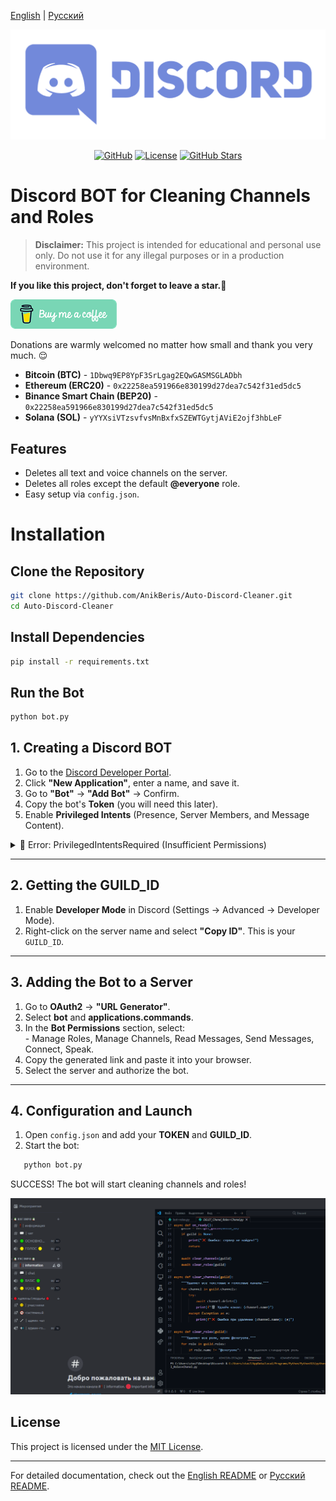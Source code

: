 [English](/README.md) | [Русский](/README_ru_RU.md)

<p align="center">
  <picture>
    <source media="(prefers-color-scheme: dark)" srcset="./media/logo-light.png">
    <img alt="Project Logo" src="./media/logo-light.png">
  </picture>
</p>

<div align="center">

[![GitHub](https://img.shields.io/badge/GitHub-blue?style=flat&logo=github)](https://github.com/AnikBeris)
[![License](https://img.shields.io/badge/License-purple?style=flat&logo=github)](https://github.com/AnikBeris/AutoRoleChannelBot/blob/main/LICENSE)
[![GitHub Stars](https://img.shields.io/github/stars/your-repo?style=flat&logo=github&label=Звёзды&color=orange)](https://github.com/AnikBeris)

</div>

# Discord BOT for Cleaning Channels and Roles

> **Disclaimer:** This project is intended for educational and personal use only. Do not use it for any illegal purposes or in a production environment.

**If you like this project, don't forget to leave a star.**:star2:

<p align="left">
  <a href="https://pay.cloudtips.ru/p/7249ba98" target="_blank">
    <img src="./media/buymeacoffe.png" alt="Image">
  </a>
</p>

Donations are warmly welcomed no matter how small and thank you very much. 😌

- **Bitcoin (BTC)** - `1Dbwq9EP8YpF3SrLgag2EQwGASMSGLADbh`
- **Ethereum (ERC20)** - `0x22258ea591966e830199d27dea7c542f31ed5dc5`
- **Binance Smart Chain (BEP20)** - `0x22258ea591966e830199d27dea7c542f31ed5dc5`
- **Solana (SOL)** - `yYYXsiVTzsvfvsMnBxfxSZEWTGytjAViE2ojf3hbLeF`


## Features
- Deletes all text and voice channels on the server.  
- Deletes all roles except the default **@everyone** role.  
- Easy setup via `config.json`.  

# Installation

## Clone the Repository
```bash
git clone https://github.com/AnikBeris/Auto-Discord-Cleaner.git
cd Auto-Discord-Cleaner
```

## Install Dependencies
```bash
pip install -r requirements.txt
```

## Run the Bot
```bash
python bot.py
```

## 1. Creating a Discord BOT
1. Go to the [Discord Developer Portal](https://discord.com/developers/applications).  
2. Click **"New Application"**, enter a name, and save it.  
3. Go to **"Bot"** -> **"Add Bot"** -> Confirm.  
4. Copy the bot's **Token** (you will need this later).  
5. Enable **Privileged Intents** (Presence, Server Members, and Message Content).  

<details>
    <summary>🚨 Error: PrivilegedIntentsRequired (Insufficient Permissions)</summary>

# The bot requires privileged intents that are not enabled in the developer panel.
---
## ✅ How to Fix?
### 1️⃣ Enable Privileged Intents in the Discord Developer Portal
  1. Go to the Discord Developer Portal.  
  2. Select your application (bot).  
  3. Navigate to the **"Bot"** tab in the left menu.  
  4. Find the **"Privileged Gateway Intents"** section and enable:  
     4.1. ✅ **"PRESENCE INTENT"** (optional)  
     4.2. ✅ **"SERVER MEMBERS INTENT"** (required)  
     4.3. ✅ **"MESSAGE CONTENT INTENT"** (if message analysis is used)  
  5. Click **"Save Changes"**.  

### 2️⃣ Restart the Bot
  1. Stop the bot (Ctrl + C in the terminal).  
  2. Restart the bot:

```bash
python bot+roles.py
```

</details>

---

## 2. Getting the GUILD_ID
1. Enable **Developer Mode** in Discord (Settings -> Advanced -> Developer Mode).  
2. Right-click on the server name and select **"Copy ID"**. This is your `GUILD_ID`.  

---

## 3. Adding the Bot to a Server
  1. Go to **OAuth2** -> **"URL Generator"**.  
  2. Select **bot** and **applications.commands**.  
  3. In the **Bot Permissions** section, select:  
    - Manage Roles, Manage Channels, Read Messages, Send Messages, Connect, Speak.  
  4. Copy the generated link and paste it into your browser.  
  5. Select the server and authorize the bot.  

---

## 4. Configuration and Launch
  1. Open `config.json` and add your **TOKEN** and **GUILD_ID**.  
  2. Start the bot:
   
```bash
   python bot.py
```
SUCCESS! The bot will start cleaning channels and roles!

<p align="center">
  <picture>
    <source media="(prefers-color-scheme: dark)" srcset="./media/05-info-channel-del.gif">
    <img alt="Project Logo" src="./media/05-info-channel-del.gif">
  </picture>
</p>

## License
This project is licensed under the [MIT License](https://github.com/your-repo/blob/main/LICENSE).

---

For detailed documentation, check out the [English README](/README.md) or [Русский README](/README_ru_RU.md).

